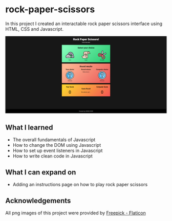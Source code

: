 # rock-paper-scissors
In this project I created an interactable rock paper scissors interface using HTML, CSS and Javascript.

![image alt](https://github.com/DRS05/rock-paper-scissors/blob/main/images/rps_website_showcase.PNG?raw=true)

## What I learned
- The overall fundamentals of Javascript
- How to change the DOM using Javascript
- How to set up event listeners in Javascript
- How to write clean code in Javascript

## What I can expand on
- Adding an instructions page on how to play rock paper scissors

## Acknowledgements
All png images of this project were provided by [Freepick - Flaticon](https://www.flaticon.com/free-icons/cute)
